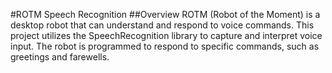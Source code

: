 #ROTM Speech Recognition
##Overview
ROTM (Robot of the Moment) is a desktop robot that can understand and respond to voice commands. This project utilizes the SpeechRecognition library to capture and interpret voice input. The robot is programmed to respond to specific commands, such as greetings and farewells.